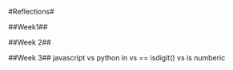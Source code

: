 #Reflections#

##Week1##

##Week 2##

##Week 3##
 javascript vs python
 in vs ==
 isdigit() vs is numberic
